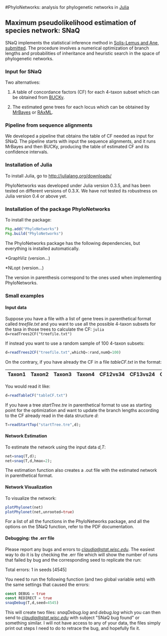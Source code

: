 #PhyloNetworks: analysis for phylogenetic networks in [Julia](http://julialang.org)

## Maximum pseudolikelihood estimation of species network: SNaQ

SNaQ implements the statistical inference method in [Solis-Lemus and
Ane, submitted](www.stat.wisc.edu/~claudia). The procedure involves a
numerical optimization of branch lengths and probabilities of
inheritance and heuristic search in the space of phylogenetic
networks.  

### Input for SNaQ

Two alternatives: 

1. A table of concordance factors (CF) for each 4-taxon subset which can be
obtained from [BUCKy](http://www.stat.wisc.edu/~ane/bucky/).

2. The estimated gene trees for each locus which can be obtained by
[MrBayes](http://mrbayes.sourceforge.net) or [RAxML](http://sco.h-its.org/exelixis/software.html).

### Pipeline from sequence alignments

We developed a pipeline that obtains the table of CF needed as input
for SNaQ. The pipeline starts with input the sequence alignments, and
it runs MrBayes and then BUCKy, producing the
table of estimated CF and its confidence intervals.


### Installation of Julia

To install Julia, go to http://julialang.org/downloads/

PhyloNetworks was developed under Julia
version 0.3.5, and has been tested on different versions of 0.3.X.
We have not tested its robustness on Julia version 0.4 or above yet.


### Installation of the package PhyloNetworks

To install the package:

```julia
Pkg.add("PhyloNetworks")
Pkg.build("PhyloNetworks")
```

The PhyloNetworks package has the following dependencies, but everything is installed automatically.

*GraphViz (version...)

*NLopt (version...)

The version in parenthesis correspond to the ones used when
implementing PhyloNetworks.

### Small examples

#### Input data

Suppose you have a file with a list of gene trees in parenthetical
format called *treefile.txt* and you want to use all the possible
4-taxon subsets for the taxa in those trees to calculate the CF: ```julia
d=readTrees2CF("treefile.txt") ```

If instead you want to use a random sample of 100 4-taxon subsets:
```julia
d=readTrees2CF("treefile.txt",whichQ=:rand,numQ=100)
```

On the contrary, if you have already the CF in a file *tableCF.txt*
in the format:

|Taxon1 | Taxon2 | Taxon3 | Taxon4 | CF12vs34 | CF13vs24 | CF14vs23 |
|-------|:-------|:-------|:-------|:---------|:---------|:---------|

You would read it like:
```julia
d=readTableCF("tableCF.txt")
```

If you have a tree *startTree.tre* in parenthetical format to
use as starting point for the optimization and want to
update the branch lengths according to the CF already read in the data
structure *d*:
```julia
T=readStartTop("startTree.tre",d);
```

#### Network Estimation 

To estimate the network using the input data
*d,T*: 

```julia 
net=snaq(T,d); 
net=snaq(T,d,hmax=2); 
``` 

The estimation function also creates a .out file with the estimated
network in parenthetical format.

#### Network Visualization
To visualize the network:
```julia
plotPhylonet(net)
plotPhylonet(net,unrooted=true)
```

For a list of all the functions in the PhyloNetworks package, and all the options on the SNaQ function, refer to the PDF documentation.

#### Debugging: the .err file
Please report any bugs and errors to *claudia@stat.wisc.edu*. The easiest way to do it is by checking the .err file which will show the number of runs that failed by bug and the corresponding seed to replicate the run:

Total errors: 1 in seeds [4545]

You need to run the following function (and two global variable sets) with the same settings that caused the errors:

```julia
const DEBUG = true
const REDIRECT = true
snaqDebug(T,d,seed=4545)
```
This will create two files: *snaqDebug.log* and *debug.log* which you can then send to *claudia@stat.wisc.edu* with subject "SNaQ bug found" or something similar. I will not have access to any of your data, the files simply print out steps I need to do to retrace the bug, and hopefully fix it.
